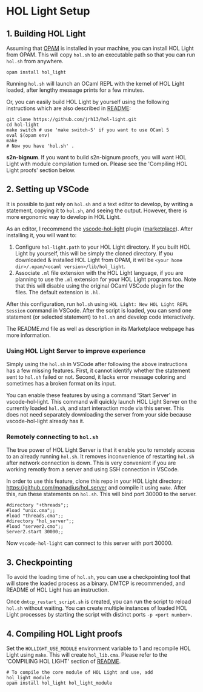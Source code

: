 # HOL Light Setup

## 1. Building HOL Light

Assuming that [OPAM](https://opam.ocaml.org/doc/Install.html) is installed in your machine, you can install HOL Light from OPAM.
This will copy `hol.sh` to an executable path so that you can run `hol.sh` from anywhere.

```
opam install hol_light
```

Running `hol.sh` will launch an OCaml REPL with the kernel of HOL Light loaded, after
lengthy message prints for a few minutes.

Or, you can easily build HOL Light by yourself using the following instructions which are also described in [README](https://github.com/jrh13/hol-light/blob/master/README):

```
git clone https://github.com/jrh13/hol-light.git
cd hol-light
make switch # use 'make switch-5' if you want to use OCaml 5
eval $(opam env)
make
# Now you have 'hol.sh' .
```

**s2n-bignum**. If you want to build s2n-bignum proofs, you will want HOL Light with module compilation turned on.
Please see the 'Compiling HOL Light proofs' section below.

## 2. Setting up VSCode

It is possible to just rely on `hol.sh` and a text editor to develop,
by writing a statement, copying it to `hol.sh`, and seeing the output.
However, there is more ergonomic way to develop in HOL Light.

As an editor, I recommend the [vscode-hol-light](https://github.com/monadius/vscode-hol-light) plugin ([marketplace](https://marketplace.visualstudio.com/items?itemName=monadius.hol-light-simple)).
After installing it, you will want to:

1. Configure `hol-light.path` to your HOL Light directory. If you built HOL Light by yourself, this will be simply the cloned directory. If you downloaded & installed HOL Light from OPAM, it will be `<your home dir>/.opam/<ocaml version>/lib/hol_light`.
3. Associate `.ml` file extension with the HOL Light language, if you are planning to use the `.ml` extension for your HOL Light programs too.
Note that this will disable using the original OCaml VSCode plugin for the files. The default extension is `.hl`.

After this configuration, run `hol.sh` using `HOL Light: New HOL Light REPL Session` command in VSCode.
After the script is loaded, you can send one statement (or selected statement) to `hol.sh` and develop code interactively.

The README.md file as well as description in its Marketplace webpage
has more information.

### Using HOL Light Server to improve experience

Simply using the `hol.sh` in VSCode after following the above instructions has a few missing features.
First, it cannot identify whether the statement sent to `hol.sh` failed or not.
Second, it lacks error message coloring and sometimes has a broken format on its input.

You can enable these features by using a command 'Start Server' in vscode-hol-light.
This command will quickly launch HOL Light Server on the currently loaded `hol.sh`, and start
interaction mode via this server.
This does not need separately downloading the server from your side because vscode-hol-light already has it.

### Remotely connecting to `hol.sh`

The true power of HOL Light Server is that it enable you to remotely access to an already running `hol.sh`.
It removes inconvenience of restarting `hol.sh` after network connection is down.
This is very convenient if you are working remotly from a server and using SSH connection in VSCode.

In order to use this feature, clone this repo in your HOL Light directory: https://github.com/monadius/hol_server
and compile it using `make`. After this, run these statements on `hol.sh`. This will bind port 30000
to the server.

```
#directory "+threads";;
#load "unix.cma";;
#load "threads.cma";;
#directory "hol_server";;
#load "server2.cmo";;
Server2.start 30000;;
```

Now `vscode-hol-light` can connect to this server with port 30000.


## 3. Checkpointing

To avoid the loading time of `hol.sh`, you can use a checkpointing tool that will store
the loaded process as a binary.
DMTCP is recommended, and README of HOL Light has an instruction.

Once `dmtcp_restart_script.sh` is created, you can run the script to reload `hol.sh` without waiting.
You can create multiple instances of loaded HOL Light processes by starting the script with distinct
ports `-p <port number>`.

## 4. Compiling HOL Light proofs

Set the `HOLLIGHT_USE_MODULE` environment variable to 1 and recompile HOL Light using `make`.
This will create `hol_lib.cma`.
Please refer to the 'COMPILING HOL LIGHT' section of [README](https://github.com/jrh13/hol-light/blob/master/README).

```
# To compile the core module of HOL Light and use, add hol_light_module
opam install hol_light hol_light_module
```

